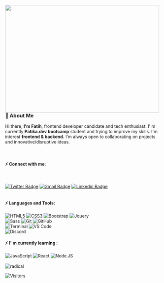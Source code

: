 
<img align="left" width="500" height="350" src="https://user-images.githubusercontent.com/47625725/149567020-a4c6bbbb-0c6e-4ebd-97f7-3f760462a57d.gif">


### 🚀 About Me
Hi there, **I'm Fatih**, frontend developer candidate and tech enthusiast. I' m currently **Patika.dev bootcamp** student and trying to improve my skills. I'm interest **frontend & backend.** I'm always open to collaborating on projects and innovative/disruptive ideas.
<br>
<br>
<br>

#### ⚡️ Connect with me:
<br>

[![Twitter Badge](https://img.shields.io/badge/-fatih_bas-blue?style=plastic&logo=Twitter&logoColor=white&link=https://twitter.com/fatih_bas)](https://twitter.com/fatih_bas)
[![Gmail Badge](https://img.shields.io/badge/-fatihbas1@gmail.com-c14438?style=plastic&logo=Gmail&logoColor=white&link=mailto:fatihbas1@gmail.com)](mailto:fatihbas1@gmail.com)
[![Linkedin Badge](https://img.shields.io/badge/-fatih_bas-blue?style=plastic&logo=Linkedin&logoColor=white&link=https://www.linkedin.com/in/fatih-bas)](https://www.linkedin.com/in/fatih-bas)
<br>
<br>
#### ⚡️ Languages and Tools:

![HTML5](https://img.shields.io/badge/-HTML5-36384C?style=plastic&logo=html5&logoColor=white)
![CSS3](https://img.shields.io/badge/-CSS3-1572B6?style=plastic&logo=css3)
![Bootstrap](https://img.shields.io/badge/-Bootstrap-purple?style=plastic&logo=bootstrap&logoColor=white)
![Jquery](https://img.shields.io/badge/-jquery-9cf?style=plastic&logo=jquery)<br>
![Sass](https://img.shields.io/badge/-Sass-F26968?style=plastic&logo=sass&logoColor=white)
![Git](https://img.shields.io/badge/-Git-black?style=plastic&logo=git)
![GitHub](https://img.shields.io/badge/-GitHub-black?style=plastic&logo=github)<br>
![Terminal](https://img.shields.io/badge/-Terminal-black?style=plastic&logo=terminal)
![VS Code](https://img.shields.io/badge/-VS%20Code-yellowgreen?style=plastic&logo=visual-studio-code)<br>
![Discord](https://img.shields.io/badge/-Discord-874C62?style=plastic&logo=discord&logoColor=white)
<br>
  
#### ⚡️ I' m currently learning :   
![JavaScript](https://img.shields.io/badge/-JavaScript-yellow?style=plastic&logo=javascript)
![React](https://img.shields.io/badge/-React-3b2e5a?style=plastic&logo=react)
![Node.JS](https://img.shields.io/badge/-Node.JS-4E6613?style=plastic&logo=Node.js&logoColor=white)
<br>
<br>
![radical](https://github-readme-stats.vercel.app/api?username=fatih-bas&show_icons=true&hide=contribs,prs&cache_seconds=86400&theme=radical)


![Visitors](https://api.visitorbadge.io/api/visitors?path=fatih-bas&label=visitors&labelColor=%23697689&countColor=%23ff8a65&style=plastic)




